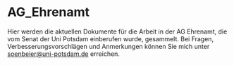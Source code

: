 # AG_Ehrenamt
Hier werden die aktuellen Dokumente für die Arbeit in der AG Ehrenamt, die vom Senat der Uni Potsdam einberufen wurde, gesammelt. 
Bei Fragen, Verbesserungsvorschlägen und Anmerkungen können Sie mich unter soenbeier@uni-potsdam.de erreichen. 
